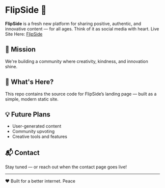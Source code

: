 # FlipSide 🌟

**FlipSide** is a fresh new platform for sharing positive, authentic, and innovative content — for all ages. Think of it as social media with heart.
Live Site Here:
<a href="https://soccer-sys.github.io/FlipSide-For-Testing/">FlipSide</a>


## 🚀 Mission
We're building a community where creativity, kindness, and innovation shine.

## 📁 What's Here?
This repo contains the source code for FlipSide’s landing page — built as a simple, modern static site.

## 💡 Future Plans
- User-generated content
- Community upvoting
- Creative tools and features

## 📬 Contact
Stay tuned — or reach out when the contact page goes live!

---

❤️ Built for a better internet.
Peace